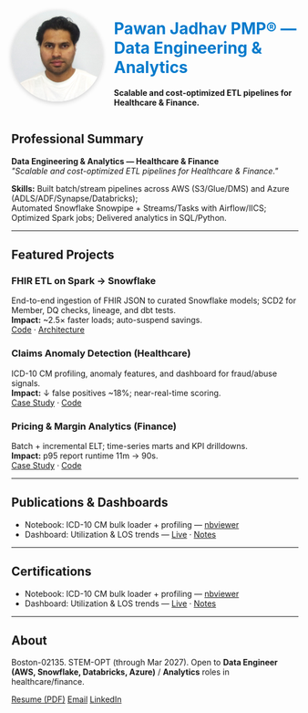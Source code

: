 

<div style="display: flex; align-items: center; gap: 20px;">

  <!-- Profile Image on the Left -->
  <img src="assets/images/QA Tester.jpg" alt="Pawan Jadhav" width="160" style="border-radius: 50%; box-shadow: 0 2px 8px rgba(0,0,0,0.2);">

  <!-- Text Content on the Right -->
  <div>
    <h1 style="color: #007ACC;">Pawan Jadhav PMP® — Data Engineering & Analytics</h1>
    <p><strong>Scalable and cost-optimized ETL pipelines for Healthcare & Finance.</strong></p>
  </div>

</div>
<!-- <table style="width:100%;">
  <tr>
    <td style="vertical-align:middle;">
      <h1>Pawan Jadhav</h1>
      <h3>Data Engineering & Analytics — Healthcare & Finance</h3>
      <p>Scalable and cost-optimized ETL pipelines for Healthcare & Finance.</p>
    </td>
    <td style="text-align:right; vertical-align:middle;">
      <img src="assets/images/pawan_profile.png" alt="Pawan Jadhav" width="180" style="border-radius: 10px;">
    </td>
  </tr>
</table> -->
<!-- <p align="center">
  <img src="assets/images/QA Tester.jpg" alt="Pawan Jadhav" width="300" style="border-radius: 15px;">
</p> -->

## Professional Summary
**Data Engineering & Analytics — Healthcare & Finance**<br>
*"Scalable and cost-optimized ETL pipelines for Healthcare & Finance."*


**Skills:** 
Built batch/stream pipelines across AWS (S3/Glue/DMS) and Azure (ADLS/ADF/Synapse/Databricks);<br> 
Automated Snowflake Snowpipe + Streams/Tasks with Airflow/IICS;  
Optimized Spark jobs; 
Delivered analytics in SQL/Python.

---

## Featured Projects

### FHIR ETL on Spark → Snowflake
End-to-end ingestion of FHIR JSON to curated Snowflake models; SCD2 for Member, DQ checks, lineage, and dbt tests.  
**Impact:** ~2.5× faster loads; auto-suspend savings.  
[Code](https://github.com/<repo-fhir>) · [Architecture](/assets/diagrams/fhir_snowflake.png)

### Claims Anomaly Detection (Healthcare)
ICD-10 CM profiling, anomaly features, and dashboard for fraud/abuse signals.  
**Impact:** ↓ false positives ~18%; near-real-time scoring.  
[Case Study](/projects/healthcare-claims/) · [Code](https://github.com/<repo-claims>)

### Pricing & Margin Analytics (Finance)
Batch + incremental ELT; time-series marts and KPI drilldowns.  
**Impact:** p95 report runtime 11m → 90s.  
[Case Study](/projects/finance-fraud/) · [Code](https://github.com/<repo-pricing>)

---

## Publications & Dashboards
- Notebook: ICD-10 CM bulk loader + profiling — [nbviewer](https://nbviewer.org/...)  
- Dashboard: Utilization & LOS trends — [Live](https://lookerstudio.google.com/...) · [Notes](/blog/los-trends.md)

---

## Certifications
- Notebook: ICD-10 CM bulk loader + profiling — [nbviewer](https://nbviewer.org/...)  
- Dashboard: Utilization & LOS trends — [Live](https://lookerstudio.google.com/...) · [Notes](/blog/los-trends.md)

---

## About
Boston-02135. STEM-OPT (through Mar 2027). Open to **Data Engineer (AWS, Snowflake, Databricks, Azure)** / **Analytics** roles in healthcare/finance.
<p>
  <a class="btn" href="/assets/Pawan_Jadhav_Resume.pdf" target="_blank">Resume (PDF)</a>
  <a class="btn" href="mailto:contact@pawanjadhav7@gmail.com">Email</a>
  <a class="btn" href="https://www.linkedin.com/in/yourlinkedin" target="_blank">LinkedIn</a>
</p>

